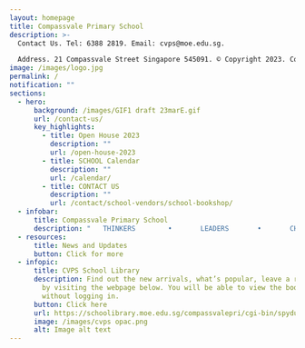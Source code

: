 ```yaml
---
layout: homepage
title: Compassvale Primary School
description: >-
  Contact Us. Tel: 6388 2819. Email: cvps@moe.edu.sg. 

  Address. 21 Compassvale Street Singapore 545091. © Copyright 2023. Compassvale Primary School.
image: /images/logo.jpg
permalink: /
notification: ""
sections:
  - hero:
      background: /images/GIF1 draft 23marE.gif
      url: /contact-us/
      key_highlights:
        - title: Open House 2023
          description: ""
          url: /open-house-2023
        - title: SCHOOL Calendar
          description: ""
          url: /calendar/
        - title: CONTACT US
          description: ""
          url: /contact/school-vendors/school-bookshop/
  - infobar:
      title: Compassvale Primary School
      description: "   THINKERS        •       LEADERS       •       CHAMPIONS"
  - resources:
      title: News and Updates
      button: Click for more
  - infopic:
      title: CVPS School Library
      description: Find out the new arrivals, what’s popular, leave a review, and more
        by visiting the webpage below. You will be able to view the books
        without logging in.
      button: Click here
      url: https://schoolibrary.moe.edu.sg/compassvalepri/cgi-bin/spydus.exe/MSGTRN/WPAC/HOME
      image: /images/cvps opac.png
      alt: Image alt text
---
```

